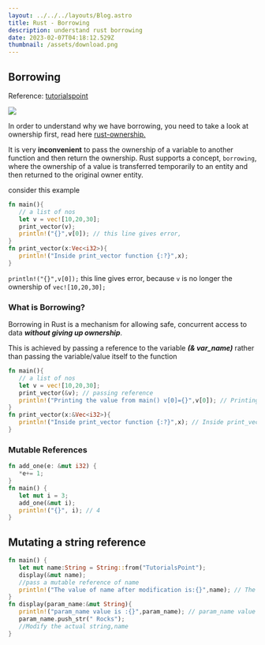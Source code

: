 ```yaml
---
layout: ../../../layouts/Blog.astro
title: Rust - Borrowing
description: understand rust borrowing
date: 2023-02-07T04:18:12.529Z
thumbnail: /assets/download.png
---
```

## Borrowing

Reference: [tutorialspoint](https://www.tutorialspoint.com/rust/rust_borrowing.htm)

![](/assets/download.png)

In order to understand why we have borrowing, you need to take a look at ownership first, read here [rust-ownership.](https://nath-blog.netlify.app/blog/rust/rust-ownership/)

It is very **inconvenient** to pass the ownership of a variable to another function and then return the ownership. Rust supports a concept, `borrowing`, where the ownership of a value is transferred temporarily to an entity and then returned to the original owner entity.

consider this example 

```rust
fn main(){
   // a list of nos
   let v = vec![10,20,30];
   print_vector(v);
   println!("{}",v[0]); // this line gives error, 
}
fn print_vector(x:Vec<i32>){
   println!("Inside print_vector function {:?}",x);
}
```

`println!("{}",v[0]);` this line gives error, because `v` is no longer the ownership of `vec![10,20,30];`

### What is Borrowing?

Borrowing in Rust is a mechanism for allowing safe, concurrent access to data ***without giving up ownership***.

This is achieved by passing a reference to the variable ***(& var_name)*** rather than passing the variable/value itself to the function

```rust
fn main(){
   // a list of nos
   let v = vec![10,20,30];
   print_vector(&v); // passing reference
   println!("Printing the value from main() v[0]={}",v[0]); // Printing the value from main() v[0] = 10
}
fn print_vector(x:&Vec<i32>){
   println!("Inside print_vector function {:?}",x); // Inside print_vector function [10, 20, 30]
}
```



### Mutable References

```rust
fn add_one(e: &mut i32) {
   *e+= 1;
}
fn main() {
   let mut i = 3;
   add_one(&mut i);
   println!("{}", i); // 4
}
```



## Mutating a string reference

```rust
fn main() {
   let mut name:String = String::from("TutorialsPoint");
   display(&mut name); 
   //pass a mutable reference of name
   println!("The value of name after modification is:{}",name); // The value of name after modification is:TutorialsPoint Rocks
}
fn display(param_name:&mut String){
   println!("param_name value is :{}",param_name); // param_name value is :TutorialsPoint
   param_name.push_str(" Rocks"); 
   //Modify the actual string,name
}
```